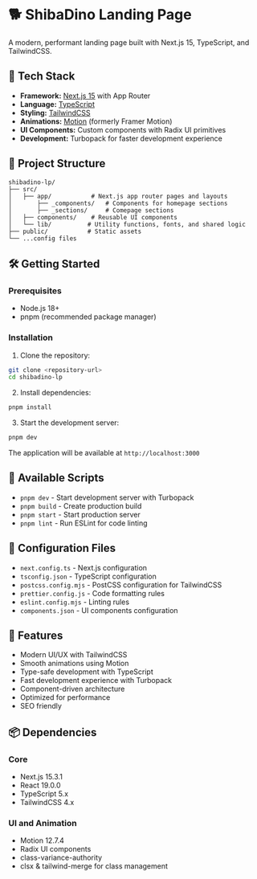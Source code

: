 # 🐕 ShibaDino Landing Page

A modern, performant landing page built with Next.js 15, TypeScript, and TailwindCSS.

## 🚀 Tech Stack

- **Framework:** [Next.js 15](https://nextjs.org/) with App Router
- **Language:** [TypeScript](https://www.typescriptlang.org/)
- **Styling:** [TailwindCSS](https://tailwindcss.com/)
- **Animations:** [Motion](https://motion.dev/) (formerly Framer Motion)
- **UI Components:** Custom components with Radix UI primitives
- **Development:** Turbopack for faster development experience

## 📁 Project Structure

```
shibadino-lp/
├── src/
│   ├── app/           # Next.js app router pages and layouts
│       ├── _components/   # Components for homepage sections
│       ├── _sections/     # Comepage sections
│   ├── components/    # Reusable UI components
│   └── lib/          # Utility functions, fonts, and shared logic
├── public/           # Static assets
└── ...config files
```

## 🛠️ Getting Started

### Prerequisites

- Node.js 18+ 
- pnpm (recommended package manager)

### Installation

1. Clone the repository:
```bash
git clone <repository-url>
cd shibadino-lp
```

2. Install dependencies:
```bash
pnpm install
```

3. Start the development server:
```bash
pnpm dev
```

The application will be available at `http://localhost:3000`

## 📝 Available Scripts

- `pnpm dev` - Start development server with Turbopack
- `pnpm build` - Create production build
- `pnpm start` - Start production server
- `pnpm lint` - Run ESLint for code linting

## 🔧 Configuration Files

- `next.config.ts` - Next.js configuration
- `tsconfig.json` - TypeScript configuration
- `postcss.config.mjs` - PostCSS configuration for TailwindCSS
- `prettier.config.js` - Code formatting rules
- `eslint.config.mjs` - Linting rules
- `components.json` - UI components configuration

## 🎨 Features

- Modern UI/UX with TailwindCSS
- Smooth animations using Motion
- Type-safe development with TypeScript
- Fast development experience with Turbopack
- Component-driven architecture
- Optimized for performance
- SEO friendly

## 📦 Dependencies

### Core
- Next.js 15.3.1
- React 19.0.0
- TypeScript 5.x
- TailwindCSS 4.x

### UI and Animation
- Motion 12.7.4
- Radix UI components
- class-variance-authority
- clsx & tailwind-merge for class management

